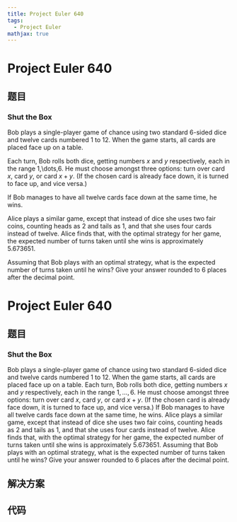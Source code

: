 ```yaml
---
title: Project Euler 640
tags:
  - Project Euler
mathjax: true
---
```

<escape><!-- more --></escape>
    
# Project Euler 640
## 题目
### Shut the Box

Bob plays a single-player game of chance using two standard 6-sided dice and twelve cards numbered 1 to 12. When the game starts, all cards are placed face up on a table.

Each turn, Bob rolls both dice, getting numbers $x$ and $y$ respectively, each in the range 1,\dots,6. He must choose amongst three options: turn over card $x$, card $y$, or card $x+y$. (If the chosen card is already face down, it is turned to face up, and vice versa.)

If Bob manages to have all twelve cards face down at the same time, he wins.

Alice plays a similar game, except that instead of dice she uses two fair coins, counting heads as 2 and tails as 1, and that she uses four cards instead of twelve. Alice finds that, with the optimal strategy for her game, the expected number of turns taken until she wins is approximately 5.673651.

Assuming that Bob plays with an optimal strategy, what is the expected number of turns taken until he wins? Give your answer rounded to 6 places after the decimal point.



# Project Euler 640
## 题目
### Shut the Box

Bob plays a single-player game of chance using two standard $6$-sided dice and twelve cards numbered $1$ to $12$. When the game starts, all cards are placed face up on a table.
Each turn, Bob rolls both dice, getting numbers $x$ and $y$ respectively, each in the range $1,\ldots,6$. He must choose amongst three options: turn over card $x$, card $y$, or card $x+y$. (If the chosen card is already face down, it is turned to face up, and vice versa.)
If Bob manages to have all twelve cards face down at the same time, he wins.
Alice plays a similar game, except that instead of dice she uses two fair coins, counting heads as $2$ and tails as $1$, and that she uses four cards instead of twelve. Alice finds that, with the optimal strategy for her game, the expected number of turns taken until she wins is approximately $5.673651$.
Assuming that Bob plays with an optimal strategy, what is the expected number of turns taken until he wins? Give your answer rounded to $6$ places after the decimal point.


## 解决方案


## 代码


